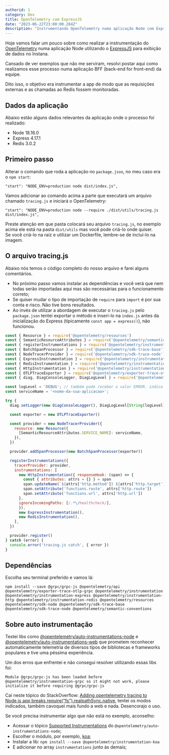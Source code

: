 ```yaml
---
authorid: 1
category: Dev
title: OpenTelemetry com ExpressJS
date: "2023-06-22T23:00:00.284Z"
description: "Instrumentando OpenTelemetry numa aplicação Node com ExpressJS"
---
```


Hoje vamos falar um pouco sobre como realizar a instrumentação do [OpenTelemetry](https://opentelemetry.io/) numa aplicação Node utilizando o [ExpressJS](https://expressjs.com/pt-br/) para exibição de dados no Instana.

Cansado de ver exemplos que não me serviram, resolvi postar aqui como realizamos esse processo numa aplicação BFF (back-end for front-end) da equipe.

Dito isso, o objetivo era instrumentar a app de modo que as requisições externas e as chamadas ao Redis fossem monitoradas.

## Dados da aplicação

Abaixo estão alguns dados relevantes da aplicação onde o processo foi realizado:

- Node 18.16.0
- Express 4.17.1
- Redis 3.0.2


## Primeiro passo

Alterar o comando que roda a aplicação no `package.json`, no meu caso era o `npm start`:

```
"start": "NODE_ENV=production node dist/index.js",
```

Vamos adicionar ao comando acima a parte que executará um arquivo chamado `tracing.js` e iniciará o OpenTelemetry:

```
"start": "NODE_ENV=production node --require ./dist/utils/tracing.js dist/index.js",
```

Preste atenção em que pasta colocará seu arquivo `tracing.js`, no exemplo acima ele está na pasta `dist/utils` mas você pode criá-lo onde quiser.  
Se você criá-lo na raíz e utilizar um Dockerfile, lembre-se de incluí-lo na imagem.

## O arquivo tracing.js

Abaixo nós temos o código completo do nosso arquivo e farei alguns comentários.

- No próximo passo vamos instalar as dependências e você verá que nem todas serão importadas aqui mas são necessárias para o funcionamento correto;
- Se quiser mudar o tipo de importação de `require` para `import` é por sua conta e risco. Não tive bons resultados.
- Ao invés de utilizar a abordagem de executar o `tracing.js` pelo `package.json` tentei exportar o método e inseri-lo na `index.js` antes da inicialização do Express (tipicamente `const app = express()`), não funcionou.

```js
const { Resource } = require('@opentelemetry/resources')
const { SemanticResourceAttributes } = require('@opentelemetry/semantic-conventions')
const { registerInstrumentations } = require('@opentelemetry/instrumentation')
const { BatchSpanProcessor } = require('@opentelemetry/sdk-trace-base')
const { NodeTracerProvider } = require('@opentelemetry/sdk-trace-node')
const { ExpressInstrumentation } = require('@opentelemetry/instrumentation-express')
const { RedisInstrumentation } = require('@opentelemetry/instrumentation-redis')
const { HttpInstrumentation } = require('@opentelemetry/instrumentation-http')
const { OTLPTraceExporter } = require('@opentelemetry/exporter-trace-otlp-grpc')
const { diag, DiagConsoleLogger, DiagLogLevel } = require('@opentelemetry/api')

const logLevel = 'DEBUG'; // também pode receber o valor ERROR. indico após a implementação estar correta
const serviceName = '<nome-da-sua-aplicacao>';

try {
  diag.setLogger(new DiagConsoleLogger(), DiagLogLevel[String(logLevel)])

  const exporter = new OTLPTraceExporter()

  const provider = new NodeTracerProvider({
    resource: new Resource({
      [SemanticResourceAttributes.SERVICE_NAME]: serviceName,
    }),
  })

  provider.addSpanProcessor(new BatchSpanProcessor(exporter))

  registerInstrumentations({
    tracerProvider: provider,
    instrumentations: [
      new HttpInstrumentation({ responseHook: (span) => {
        const { attributes: attrs = {} } = span
        span.updateName(`${attrs['http.method']} ${attrs['http.target']}`)
        span.setAttribute('functions.route', attrs['http.route'])
        span.setAttribute('functions.url', attrs['http.url'])
      },
      ignoreIncomingPaths: [/.*\/healthcheck/],
      }),
      new ExpressInstrumentation(),
      new RedisInstrumentation(),
    ],
  })

  provider.register()
} catch (error) {
  console.error('tracing.js catch', { error })
}
```

## Dependências

Escolha seu terminal preferido e vamos lá:

```
npm install --save @grpc/grpc-js @opentelemetry/api @opentelemetry/exporter-trace-otlp-grpc @opentelemetry/instrumentation @opentelemetry/instrumentation-express @opentelemetry/instrumentation-http @opentelemetry/instrumentation-redis @opentelemetry/resources @opentelemetry/sdk-node @opentelemetry/sdk-trace-base @opentelemetry/sdk-trace-node @opentelemetry/semantic-conventions
```

## Sobre auto instrumentação

Testei libs como [@opentelemetry/auto-instrumentations-node](https://www.npmjs.com/package/@opentelemetry/auto-instrumentations-node) e [@opentelemetry/auto-instrumentations-web](https://www.npmjs.com/package/@opentelemetry/auto-instrumentations-web) que prometem reconhecer automaticamente telemetria de diversos tipos de bibliotecas e frameworks populares e tive uma péssima experiência.

Um dos erros que enfrentei e não consegui resolver utilizando essas libs foi:

```
Module @grpc/grpc-js has been loaded before @opentelemetry/instrumentation-grpc so it might not work, please initialize it before requiring @grpc/grpc-js
```

Caí neste tópico do StackOverflow: [Adding opentelemetry tracing to Node.js app breaks require("fs").realpathSync.native](https://stackoverflow.com/questions/74834572/adding-opentelemetry-tracing-to-node-js-app-breaks-requirefs-realpathsync-n), tentei os modos indicados, também cavoquei mais fundo a web e nada. Desencorajo o uso.

Se você precisa instrumentar algo que não está no exemplo, aconselho:

- Acessar o tópico [Supported Instrumentations](https://www.npmjs.com/package/@opentelemetry/auto-instrumentations-node#supported-instrumentations) do `@opentelemetry/auto-instrumentations-node`;
- Escolher o módulo, por exemplo, [koa](https://github.com/open-telemetry/opentelemetry-js-contrib/tree/main/plugins/node/opentelemetry-instrumentation-koa);
- Instalar a lib: `npm install --save @opentelemetry/instrumentation-koa`
- E adicionar no array `instrumentations` junto às demais;
